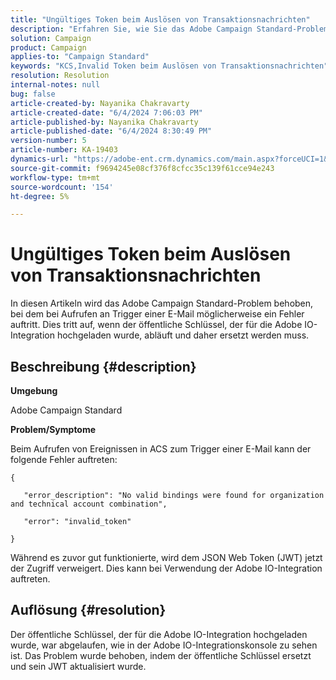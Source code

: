 ```yaml
---
title: "Ungültiges Token beim Auslösen von Transaktionsnachrichten"
description: "Erfahren Sie, wie Sie das Adobe Campaign Standard-Problem beheben können, bei dem JSON Web Token der Zugriff verweigert wird."
solution: Campaign
product: Campaign
applies-to: "Campaign Standard"
keywords: "KCS,Invalid Token beim Auslösen von Transaktionsnachrichten"
resolution: Resolution
internal-notes: null
bug: false
article-created-by: Nayanika Chakravarty
article-created-date: "6/4/2024 7:06:03 PM"
article-published-by: Nayanika Chakravarty
article-published-date: "6/4/2024 8:30:49 PM"
version-number: 5
article-number: KA-19403
dynamics-url: "https://adobe-ent.crm.dynamics.com/main.aspx?forceUCI=1&pagetype=entityrecord&etn=knowledgearticle&id=a7b9147c-a522-ef11-840a-002248092444"
source-git-commit: f9694245e08cf376f8cfcc35c139f61cce94e243
workflow-type: tm+mt
source-wordcount: '154'
ht-degree: 5%

---
```


# Ungültiges Token beim Auslösen von Transaktionsnachrichten


In diesen Artikeln wird das Adobe Campaign Standard-Problem behoben, bei dem bei Aufrufen an Trigger einer E-Mail möglicherweise ein Fehler auftritt. Dies tritt auf, wenn der öffentliche Schlüssel, der für die Adobe IO-Integration hochgeladen wurde, abläuft und daher ersetzt werden muss.

## Beschreibung {#description}


<b>Umgebung</b>

Adobe Campaign Standard

<b>Problem/Symptome</b>

Beim Aufrufen von Ereignissen in ACS zum Trigger einer E-Mail kann der folgende Fehler auftreten:






```
{

   "error_description": "No valid bindings were found for organization and technical account combination",

   "error": "invalid_token"

}
```






Während es zuvor gut funktionierte, wird dem JSON Web Token (JWT) jetzt der Zugriff verweigert. Dies kann bei Verwendung der Adobe IO-Integration auftreten.


## Auflösung {#resolution}


Der öffentliche Schlüssel, der für die Adobe IO-Integration hochgeladen wurde, war abgelaufen, wie in der Adobe IO-Integrationskonsole zu sehen ist. Das Problem wurde behoben, indem der öffentliche Schlüssel ersetzt und sein JWT aktualisiert wurde.
